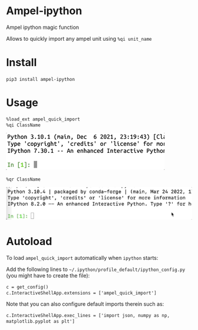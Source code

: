 # Ampel-ipython
Ampel ipython magic function

Allows to quickly import any ampel unit using `%qi unit_name`

# Install

`pip3 install ampel-ipython`

# Usage
```
%load_ext ampel_quick_import
%qi ClassName
```

<kbd>![alt text](https://github.com/AmpelProject/Ampel-ipython/blob/doc/ampel_qi.gif?raw=true)</kbd>

```
%qr ClassName
```

 <kbd>![alt text](https://github.com/AmpelProject/Ampel-ipython/blob/doc/ampel_qr.gif?raw=true)</kbd>

# Autoload
To load `ampel_quick_import` automatically when `ipython` starts:

Add the following lines to `~/.ipython/profile_default/ipython_config.py` (you might have to create the file):
```
c = get_config()
c.InteractiveShellApp.extensions = ['ampel_quick_import']
```

Note that you can also configure default imports therein such as:
```
c.InteractiveShellApp.exec_lines = ['import json, numpy as np, matplotlib.pyplot as plt']
```
